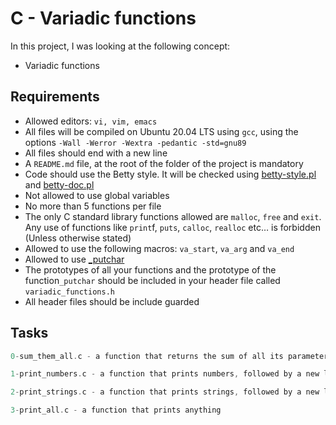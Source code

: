 # C - Variadic functions

In this project, I was looking at the following concept:

- Variadic functions

## Requirements

- Allowed editors: `vi, vim, emacs`
- All files will be compiled on Ubuntu 20.04 LTS using `gcc`, using the options `-Wall -Werror -Wextra -pedantic -std=gnu89`
- All files should end with a new line
- A `README.md` file, at the root of the folder of the project is mandatory
- Code should use the Betty style. It will be checked using [betty-style.pl](https://github.com/holbertonschool/Betty/blob/master/betty-style.pl) and [betty-doc.pl](https://github.com/holbertonschool/Betty/blob/master/betty-doc.pl)
- Not allowed to use global variables
- No more than 5 functions per file
- The only C standard library functions allowed are `malloc`, `free` and `exit`. Any use of functions like `print`f, `puts`, `calloc`, `realloc` etc… is forbidden (Unless otherwise stated)
- Allowed to use the following macros: `va_start`, `va_arg` and `va_end`
- Allowed to use [\_putchar](https://github.com/holbertonschool/_putchar.c/blob/master/_putchar.c)
- The prototypes of all your functions and the prototype of the function`_putchar` should be included in your header file called `variadic_functions.h`
- All header files should be include guarded

## Tasks

```C
0-sum_them_all.c - a function that returns the sum of all its parameters

1-print_numbers.c - a function that prints numbers, followed by a new line

2-print_strings.c - a function that prints strings, followed by a new line

3-print_all.c - a function that prints anything
```
